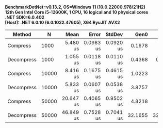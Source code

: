 **BenchmarkDotNet=v0.13.2, OS=Windows 11 (10.0.22000.978/21H2)<br/>
12th Gen Intel Core i5-12600K, 1 CPU, 16 logical and 10 physical cores<br/>
.NET SDK=6.0.402<br/>
[Host]: .NET 6.0.10 (6.0.1022.47605), X64 RyuJIT AVX2**

| Method     | N     |      Mean |     Error |    StdDev |    Gen0 |    Gen1 |    Gen2 | Allocated |
|------------|-------|----------:|----------:|----------:|--------:|--------:|--------:|----------:|
| Compress   | 1000  |  5.480 us | 0.0983 us | 0.0920 us |  0.1678 |       - |       - |   1.73 KB |
| Decompress | 1000  |  1.055 us | 0.0118 us | 0.0110 us |  0.4368 |  0.0019 |       - |   4.46 KB |
| Compress   | 10000 |  8.416 us | 0.1675 us | 0.4615 us |  1.0223 |       - |       - |  10.58 KB |
| Decompress | 10000 |  5.833 us | 0.0607 us | 0.0538 us |  3.8757 |       - |       - |  39.63 KB |
| Compress   | 50000 | 20.647 us | 0.4065 us | 0.9502 us |  4.8218 |       - |       - |  49.77 KB |
| Decompress | 50000 | 46.849 us | 0.7528 us | 0.7041 us | 32.1655 | 32.1655 | 32.1655 | 199.94 KB |

